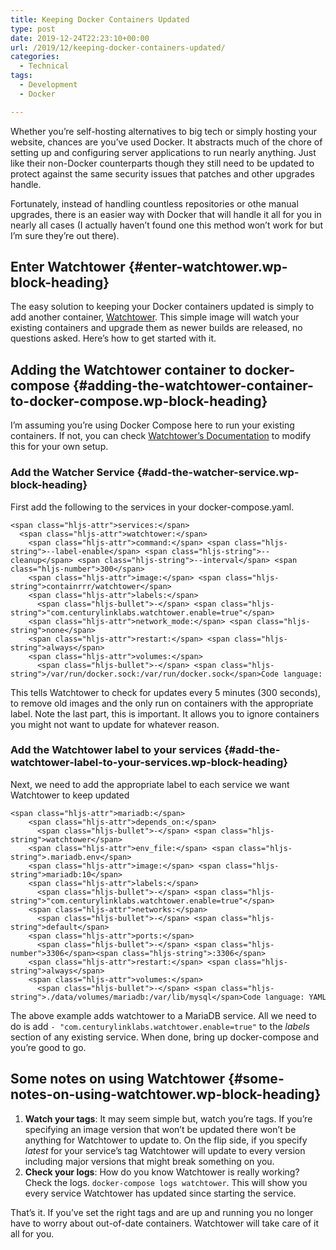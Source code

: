 ```yaml
---
title: Keeping Docker Containers Updated
type: post
date: 2019-12-24T22:23:10+00:00
url: /2019/12/keeping-docker-containers-updated/
categories:
  - Technical
tags:
  - Development
  - Docker

---
```

Whether you’re self-hosting alternatives to big tech or simply hosting your website, chances are you’ve used Docker. It abstracts much of the chore of setting up and configuring server applications to run nearly anything. Just like their non-Docker counterparts though they still need to be updated to protect against the same security issues that patches and other upgrades handle.

Fortunately, instead of handling countless repositories or othe manual upgrades, there is an easier way with Docker that will handle it all for you in nearly all cases (I actually haven’t found one this method won’t work for but I’m sure they’re out there).
## Enter Watchtower {#enter-watchtower.wp-block-heading}

The easy solution to keeping your Docker containers updated is simply to add another container, [Watchtower][1]. This simple image will watch your existing containers and upgrade them as newer builds are released, no questions asked. Here’s how to get started with it.

## Adding the Watchtower container to docker-compose {#adding-the-watchtower-container-to-docker-compose.wp-block-heading}

I’m assuming you’re using Docker Compose here to run your existing containers. If not, you can check [Watchtower’s Documentation][2] to modify this for your own setup.

### Add the Watcher Service {#add-the-watcher-service.wp-block-heading}

First add the following to the services in your docker-compose.yaml.

<pre class="wp-block-code" aria-describedby="shcb-language-93" data-shcb-language-name="YAML" data-shcb-language-slug="yaml"><span><code class="hljs language-yaml">&lt;span class="hljs-attr">services:&lt;/span>
  &lt;span class="hljs-attr">watchtower:&lt;/span>
    &lt;span class="hljs-attr">command:&lt;/span> &lt;span class="hljs-string">--label-enable&lt;/span> &lt;span class="hljs-string">--cleanup&lt;/span> &lt;span class="hljs-string">--interval&lt;/span> &lt;span class="hljs-number">300&lt;/span>
    &lt;span class="hljs-attr">image:&lt;/span> &lt;span class="hljs-string">containrrr/watchtower&lt;/span>
    &lt;span class="hljs-attr">labels:&lt;/span>
      &lt;span class="hljs-bullet">-&lt;/span> &lt;span class="hljs-string">"com.centurylinklabs.watchtower.enable=true"&lt;/span>
    &lt;span class="hljs-attr">network_mode:&lt;/span> &lt;span class="hljs-string">none&lt;/span>
    &lt;span class="hljs-attr">restart:&lt;/span> &lt;span class="hljs-string">always&lt;/span>
    &lt;span class="hljs-attr">volumes:&lt;/span>
      &lt;span class="hljs-bullet">-&lt;/span> &lt;span class="hljs-string">/var/run/docker.sock:/var/run/docker.sock&lt;/span></code></span><small class="shcb-language" id="shcb-language-93"><span class="shcb-language__label">Code language:</span> <span class="shcb-language__name">YAML</span> <span class="shcb-language__paren">(</span><span class="shcb-language__slug">yaml</span><span class="shcb-language__paren">)</span></small></pre>

This tells Watchtower to check for updates every 5 minutes (300 seconds), to remove old images and the only run on containers with the appropriate label. Note the last part, this is important. It allows you to ignore containers you might not want to update for whatever reason.

### Add the Watchtower label to your services {#add-the-watchtower-label-to-your-services.wp-block-heading}

Next, we need to add the appropriate label to each service we want Watchtower to keep updated

<pre class="wp-block-code" aria-describedby="shcb-language-94" data-shcb-language-name="YAML" data-shcb-language-slug="yaml"><span><code class="hljs language-yaml">&lt;span class="hljs-attr">mariadb:&lt;/span>
    &lt;span class="hljs-attr">depends_on:&lt;/span>
      &lt;span class="hljs-bullet">-&lt;/span> &lt;span class="hljs-string">watchtower&lt;/span>
    &lt;span class="hljs-attr">env_file:&lt;/span> &lt;span class="hljs-string">.mariadb.env&lt;/span>
    &lt;span class="hljs-attr">image:&lt;/span> &lt;span class="hljs-string">mariadb:10&lt;/span>
    &lt;span class="hljs-attr">labels:&lt;/span>
      &lt;span class="hljs-bullet">-&lt;/span> &lt;span class="hljs-string">"com.centurylinklabs.watchtower.enable=true"&lt;/span>
    &lt;span class="hljs-attr">networks:&lt;/span>
      &lt;span class="hljs-bullet">-&lt;/span> &lt;span class="hljs-string">default&lt;/span>
    &lt;span class="hljs-attr">ports:&lt;/span>
      &lt;span class="hljs-bullet">-&lt;/span> &lt;span class="hljs-number">3306&lt;/span>&lt;span class="hljs-string">:3306&lt;/span>
    &lt;span class="hljs-attr">restart:&lt;/span> &lt;span class="hljs-string">always&lt;/span>
    &lt;span class="hljs-attr">volumes:&lt;/span>
      &lt;span class="hljs-bullet">-&lt;/span> &lt;span class="hljs-string">./data/volumes/mariadb:/var/lib/mysql&lt;/span></code></span><small class="shcb-language" id="shcb-language-94"><span class="shcb-language__label">Code language:</span> <span class="shcb-language__name">YAML</span> <span class="shcb-language__paren">(</span><span class="shcb-language__slug">yaml</span><span class="shcb-language__paren">)</span></small></pre>

The above example adds watchtower to a MariaDB service. All we need to do is add `- "com.centurylinklabs.watchtower.enable=true"` to the _labels_ section of any existing service. When done, bring up docker-compose and you’re good to go.

## Some notes on using Watchtower {#some-notes-on-using-watchtower.wp-block-heading}

<ol class="wp-block-list">
  <li>
    <strong>Watch your tags</strong>: It may seem simple but, watch you’re tags. If you’re specifying an image version that won’t be updated there won’t be anything for Watchtower to update to. On the flip side, if you specify <em>latest</em> for your service’s tag Watchtower will update to every version including major versions that might break something on you.
  </li>
  <li>
    <strong>Check your logs</strong>: How do you know Watchtower is really working? Check the logs. <code>docker-compose logs watchtower</code>. This will show you every service Watchtower has updated since starting the service.
  </li>
</ol>

That’s it. If you’ve set the right tags and are up and running you no longer have to worry about out-of-date containers. Watchtower will take care of it all for you.

 [1]: https://github.com/containrrr/watchtower
 [2]: https://hub.docker.com/r/v2tec/watchtower